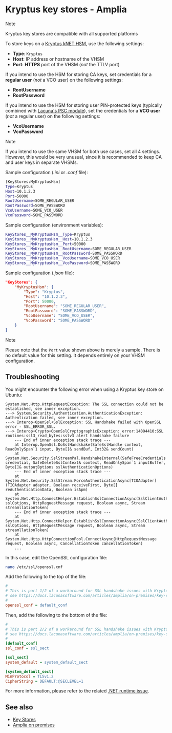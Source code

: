 ﻿# Kryptus key stores - Amplia

> [!NOTE]
> Kryptus key stores are compatible with all supported platforms

To store keys on a [Kryptus kNET HSM](https://kryptus.com/en/network-hsm-knet/), use the following settings:

* **Type**: `Kryptus`
* **Host**: IP address or hostname of the VHSM
* **Port**: **HTTPS** port of the VHSM (*not* the TTLV port)

If you intend to use the HSM for storing CA keys, set credentials for a **regular user** (*not* a VCO user) on the following settings:

* **RootUsername**
* **RootPassword**

If you intend to use the HSM for storing user PIN-protected keys (typically combined with [Lacuna's PSC module](../../../psc/index.md)), set the
credentials for a **VCO user** (*not* a regular user) on the following settings:

* **VcoUsername**
* **VcoPassword**

> [!NOTE]
> If you intend to use the same VHSM for both use cases, set all 4 settings. However, this would be very unusual, since it is
> recommended to keep CA and user keys in separate VHSMs.

Sample configuration (*.ini* or *.conf* file):

```bash
[KeyStores:MyKryptusHsm]
Type=Kryptus
Host=10.1.2.3
Port=50000
RootUsername=SOME_REGULAR_USER
RootPassword=SOME_PASSWORD
VcoUsername=SOME_VCO_USER
VcoPassword=SOME_PASSWORD
```

Sample configuration (environment variables):

```bash
KeyStores__MyKryptusHsm__Type=Kryptus
KeyStores__MyKryptusHsm__Host=10.1.2.3
KeyStores__MyKryptusHsm__Port=50000
KeyStores__MyKryptusHsm__RootUsername=SOME_REGULAR_USER
KeyStores__MyKryptusHsm__RootPassword=SOME_PASSWORD
KeyStores__MyKryptusHsm__VcoUsername=SOME_VCO_USER
KeyStores__MyKryptusHsm__VcoPassword=SOME_PASSWORD
```

Sample configuration (*.json* file):

```json
"KeyStores": {
	"MyKryptusHsm": {
		"Type": "Kryptus",
		"Host": "10.1.2.3",
		"Port": 50000,
		"RootUsername": "SOME_REGULAR_USER",
		"RootPassword": "SOME_PASSWORD",
		"VcoUsername": "SOME_VCO_USER",
		"VcoPassword": "SOME_PASSWORD"
	}
}
```

> [!NOTE]
> Please note that the `Port` value shown above is merely a sample. There is no default value for this setting. It depends entirely on your VHSM configuration.

## Troubleshooting

You might encounter the following error when using a Kryptus key store on Ubuntu:

```
System.Net.Http.HttpRequestException: The SSL connection could not be established, see inner exception.
---> System.Security.Authentication.AuthenticationException: Authentication failed, see inner exception.
---> Interop+OpenSsl+SslException: SSL Handshake failed with OpenSSL error - SSL_ERROR_SSL.
---> Interop+Crypto+OpenSslCryptographicException: error:14094410:SSL routines:ssl3_read_bytes:sslv3 alert handshake failure
    --- End of inner exception stack trace ---
    at Interop.OpenSsl.DoSslHandshake(SafeSslHandle context, ReadOnlySpan`1 input, Byte[]& sendBuf, Int32& sendCount)
    at System.Net.Security.SslStreamPal.HandshakeInternal(SafeFreeCredentials credential, SafeDeleteSslContext& context, ReadOnlySpan`1 inputBuffer, Byte[]& outputBptions sslAuthenticationOptions)
    --- End of inner exception stack trace ---
    at System.Net.Security.SslStream.ForceAuthenticationAsync[TIOAdapter](TIOAdapter adapter, Boolean receiveFirst, Byte[] reAuthenticationData, Boolean isApm)
    at System.Net.Http.ConnectHelper.EstablishSslConnectionAsync(SslClientAuthenticationOptions sslOptions, HttpRequestMessage request, Boolean async, Stream streamllationToken)
    --- End of inner exception stack trace ---
    at System.Net.Http.ConnectHelper.EstablishSslConnectionAsync(SslClientAuthenticationOptions sslOptions, HttpRequestMessage request, Boolean async, Stream streamllationToken)
    at System.Net.Http.HttpConnectionPool.ConnectAsync(HttpRequestMessage request, Boolean async, CancellationToken cancellationToken)
	...
```

In this case, edit the OpenSSL configuration file:

```sh
nano /etc/ssl/openssl.cnf
```

Add the following to the top of the file:

```ini
#
# This is part 1/2 of a workaround for SSL handshake issues with Kryptus HSMs, for more info
# see https://docs.lacunasoftware.com/articles/amplia/on-premises/key-stores/kryptus
#
openssl_conf = default_conf
```

Then, add the following to the bottom of the file:

```ini
#
# This is part 2/2 of a workaround for SSL handshake issues with Kryptus HSMs, for more info
# see https://docs.lacunasoftware.com/articles/amplia/on-premises/key-stores/kryptus
#
[default_conf]
ssl_conf = ssl_sect

[ssl_sect]
system_default = system_default_sect

[system_default_sect]
MinProtocol = TLSv1.2
CipherString = DEFAULT:@SECLEVEL=1
```

For more information, please refer to the related [.NET runtime issue](https://github.com/dotnet/runtime/issues/46271#issuecomment-749118036).

## See also

* [Key Stores](index.md)
* [Amplia on premises](../index.md)

